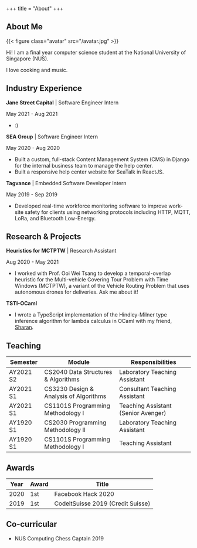 +++
title = "About"
+++

## About Me

{{< figure class="avatar" src="/avatar.jpg" >}}

Hi! I am a final year computer science student at the National University of Singapore (NUS).

I love cooking and music.

## Industry Experience

**Jane Street Capital** | Software Engineer Intern

May 2021 - Aug 2021

- :)

**SEA Group** | Software Engineer Intern

May 2020 - Aug 2020

- Built a custom, full-stack Content Management System (CMS) in Django for the internal business team to manage the help center.
- Built a responsive help center website for SeaTalk in ReactJS.

**Tagvance** | Embedded Software Developer Intern

May 2019 - Sep 2019

- Developed real-time workforce monitoring software to improve work-site safety for clients using networking protocols including HTTP, MQTT, LoRa, and Bluetooth Low-Energy.

## Research & Projects

**Heuristics for MCTPTW** | Research Assistant

Aug 2020 - May 2021

- I worked with Prof. Ooi Wei Tsang to develop a temporal-overlap heuristic for the Multi-vehicle Covering Tour Problem with Time Windows (MCTPTW), a variant of the Vehicle Routing Problem that uses autonomous drones for deliveries. Ask me about it!

**TSTI-OCaml**

- I wrote a TypeScript implementation of the Hindley-Milner type inference algorithm for lambda calculus in OCaml with my friend, [Sharan](https://www.linkedin.com/in/sharanthangavel/).

## Teaching

| Semester  | Module                                 | Responsibilities                    |
| --------- | -------------------------------------- | ----------------------------------- |
| AY2021 S2 | CS2040 Data Structures & Algorithms    | Laboratory Teaching Assistant       |
| AY2021 S1 | CS3230 Design & Analysis of Algorithms | Consultant Teaching Assistant       |
| AY2021 S1 | CS1101S Programming Methodology I      | Teaching Assistant (Senior Avenger) |
| AY1920 S1 | CS2030 Programming Methodology II      | Laboratory Teaching Assistant       |
| AY1920 S1 | CS1101S Programming Methodology I      | Teaching Assistant                  |

## Awards

| Year | Award | Title                             |
| ---- | ----- | --------------------------------- |
| 2020 | 1st   | Facebook Hack 2020                |
| 2019 | 1st   | CodeitSuisse 2019 (Credit Suisse) |

## Co-curricular

- NUS Computing Chess Captain 2019

